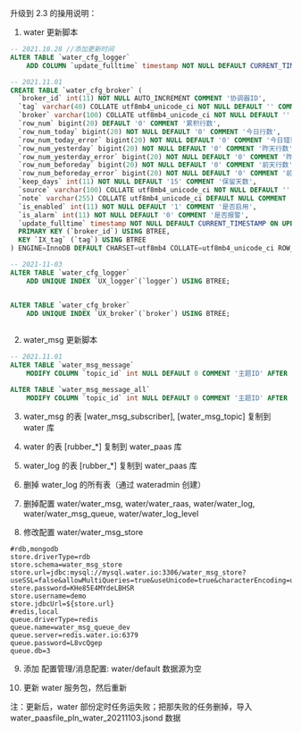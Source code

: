 
升级到 2.3 的操用说明：


1. water 更新脚本

```sql
-- 2021.10.28 //添加更新时间
ALTER TABLE `water_cfg_logger`
    ADD COLUMN `update_fulltime` timestamp NOT NULL DEFAULT CURRENT_TIMESTAMP ON UPDATE CURRENT_TIMESTAMP COMMENT '更新时间' AFTER `is_alarm`;

-- 2021.11.01
CREATE TABLE `water_cfg_broker` (
  `broker_id` int(11) NOT NULL AUTO_INCREMENT COMMENT '协调器ID',
  `tag` varchar(40) COLLATE utf8mb4_unicode_ci NOT NULL DEFAULT '' COMMENT '分组标签',
  `broker` varchar(100) COLLATE utf8mb4_unicode_ci NOT NULL DEFAULT '' COMMENT '协调器',
  `row_num` bigint(20) DEFAULT '0' COMMENT '累积行数',
  `row_num_today` bigint(20) NOT NULL DEFAULT '0' COMMENT '今日行数',
  `row_num_today_error` bigint(20) NOT NULL DEFAULT '0' COMMENT '今日错误行数',
  `row_num_yesterday` bigint(20) NOT NULL DEFAULT '0' COMMENT '昨天行数',
  `row_num_yesterday_error` bigint(20) NOT NULL DEFAULT '0' COMMENT '昨天错误行数',
  `row_num_beforeday` bigint(20) NOT NULL DEFAULT '0' COMMENT '前天行数',
  `row_num_beforeday_error` bigint(20) NOT NULL DEFAULT '0' COMMENT '前天错误行数',
  `keep_days` int(11) NOT NULL DEFAULT '15' COMMENT '保留天数',
  `source` varchar(100) COLLATE utf8mb4_unicode_ci NOT NULL DEFAULT '' COMMENT '数据源',
  `note` varchar(255) COLLATE utf8mb4_unicode_ci DEFAULT NULL COMMENT '备注',
  `is_enabled` int(11) NOT NULL DEFAULT '1' COMMENT '是否启用',
  `is_alarm` int(11) NOT NULL DEFAULT '0' COMMENT '是否报警',
  `update_fulltime` timestamp NOT NULL DEFAULT CURRENT_TIMESTAMP ON UPDATE CURRENT_TIMESTAMP COMMENT '更新时间',
  PRIMARY KEY (`broker_id`) USING BTREE,
  KEY `IX_tag` (`tag`) USING BTREE
) ENGINE=InnoDB DEFAULT CHARSET=utf8mb4 COLLATE=utf8mb4_unicode_ci ROW_FORMAT=DYNAMIC COMMENT='WATER-配置-消息协调器表';

-- 2021-11-03
ALTER TABLE `water_cfg_logger`
    ADD UNIQUE INDEX `UX_logger`(`logger`) USING BTREE;


ALTER TABLE `water_cfg_broker`
    ADD UNIQUE INDEX `UX_broker`(`broker`) USING BTREE;
    
```

2. water_msg 更新脚本

```sql
-- 2021.11.01
ALTER TABLE `water_msg_message`
    MODIFY COLUMN `topic_id` int NULL DEFAULT 0 COMMENT '主题ID' AFTER `tags`;

ALTER TABLE `water_msg_message_all`
    MODIFY COLUMN `topic_id` int NULL DEFAULT 0 COMMENT '主题ID' AFTER `tags`;
```

3. water_msg 的表 [water_msg_subscriber], [water_msg_topic] 复制到 water 库

4. water 的表 [rubber_*] 复制到 water_paas 库
5. water_log 的表 [rubber_*] 复制到 water_paas 库
6. 删掉 water_log 的所有表（通过 wateradmin 创建）
7. 删掉配置 water/water_msg, water/water_raas, water/water_log, water/water_msg_queue, water/water_log_level
8. 修改配置 water/water_msg_store

```properties
#rdb,mongodb
store.driverType=rdb
store.schema=water_msg_store
store.url=jdbc:mysql://mysql.water.io:3306/water_msg_store?useSSL=false&allowMultiQueries=true&useUnicode=true&characterEncoding=utf8&autoReconnect=true&rewriteBatchedStatements=true
store.password=KHe85E4MYdeLBHSR
store.username=demo
store.jdbcUrl=${store.url}
#redis,local
queue.driverType=redis
queue.name=water_msg_queue_dev
queue.server=redis.water.io:6379
queue.password=L8vcQgep
queue.db=3
```

9. 添加 配置管理/消息配置: water/default 数据源为空

10. 更新 water 服务包，然后重新

注：更新后，water 部份定时任务运失败；把那失败的任务删掉，导入 water_paasfile_pln_water_20211103.jsond 数据





